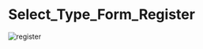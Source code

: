 # Select_Type_Form_Register

![register](https://user-images.githubusercontent.com/84727061/195981173-58dbd43f-45e7-4f09-9418-2bcca36f05ad.PNG)
